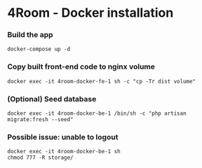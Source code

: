 # 4Room - Docker installation

### Build the app
```angular2html
docker-compose up -d 
```

### Copy built front-end code to nginx volume
```
docker exec -it 4room-docker-fe-1 sh -c "cp -Tr dist volume"
```

### (Optional) Seed database
```
docker exec -it 4room-docker-be-1 /bin/sh -c "php artisan migrate:fresh --seed"
```

### Possible issue: unable to logout
```
docker exec -it 4room-docker-be-1 sh
chmod 777 -R storage/
```